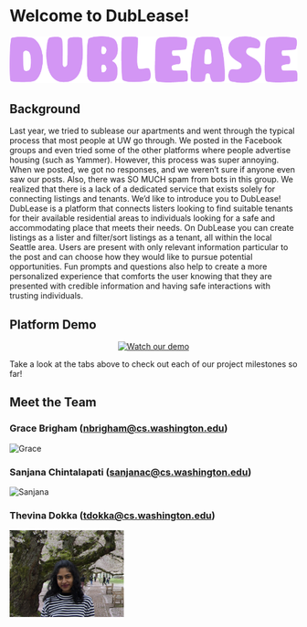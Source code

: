 # Welcome to DubLease!
<div style="text-align: center;">
    <img title="Dublease" alt="Dublease" src="https://raw.githubusercontent.com/UWSocialComputing/husky-hackers/main/images/name.png">
</div>



## Background

Last year, we tried to sublease our apartments and went through the typical process that most people at UW go through. We posted in the Facebook groups and even tried some of the other platforms where people advertise housing (such as Yammer). However, this process was super annoying. When we posted, we got no responses, and we weren’t sure if anyone even saw our posts. Also, there was SO MUCH spam from bots in this group. We realized that there is a lack of a dedicated service that exists solely for connecting listings and tenants. We’d like to introduce you to DubLease! 
DubLease is a platform that connects listers looking to find suitable tenants for their available residential areas to individuals looking for a safe and accommodating place that meets their needs. On DubLease you can create listings as a lister and filter/sort listings as a tenant, all within the local Seattle area. Users are present with only relevant information particular to the post and can choose how they would like to pursue potential opportunities. Fun prompts and questions also help to create a more personalized experience that comforts the user knowing that they are presented with credible information and having safe interactions with trusting individuals.

## Platform Demo
<div style="text-align: center;">
    <a href="https://www.youtube.com/watch?v=DYi3fZMZbbU"><img src="https://img.youtube.com/vi/DYi3fZMZbbU/hqdefault.jpg" alt="Watch our demo" style="width: 500px;"></a>
</div>

Take a look at the tabs above to check out each of our project milestones so far!

## Meet the Team

### Grace Brigham (nbrigham@cs.washington.edu)

<img title="Grace" alt="Grace" src="https://raw.githubusercontent.com/UWSocialComputing/husky-hackers/main/images/Headshot.jpg" style="width: 200px;">

### Sanjana Chintalapati (sanjanac@cs.washington.edu)

<img title="Sanjana" alt="Sanjana" src="https://raw.githubusercontent.com/UWSocialComputing/husky-hackers/main/images/sanjana.jpg" style="width: 200px;">

### Thevina Dokka (tdokka@cs.washington.edu)

<img title="Thevina" alt="Thevina" src="https://raw.githubusercontent.com/UWSocialComputing/husky-hackers/main/images/thevina.png" style="width: 200px;">

